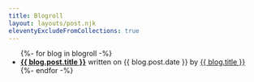 ```yaml
---
title: Blogroll
layout: layouts/post.njk
eleventyExcludeFromCollections: true
---
```


<ul>
{%- for blog in blogroll -%}
  <li class="blogroll-card">
    <b><a href="{{ blog.post.link }}">{{ blog.post.title }}</a></b> written on {{ blog.post.date }} by <a href="{{ blog.link }}">{{ blog.title }}</a>
  </li>
{%- endfor -%}
</ul>
